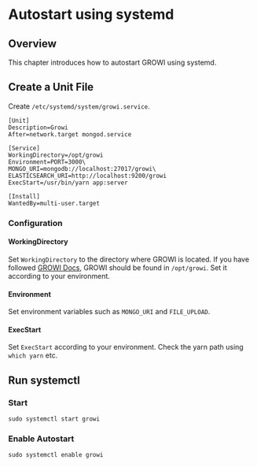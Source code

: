 # Autostart using systemd

## Overview

This chapter introduces how to autostart GROWI using systemd.

## Create a Unit File

Create `/etc/systemd/system/growi.service`.

```text
[Unit]
Description=Growi
After=network.target mongod.service

[Service]
WorkingDirectory=/opt/growi
Environment=PORT=3000\
MONGO_URI=mongodb://localhost:27017/growi\
ELASTICSEARCH_URI=http://localhost:9200/growi
ExecStart=/usr/bin/yarn app:server

[Install]
WantedBy=multi-user.target
```

### Configuration

#### WorkingDirectory

Set `WorkingDirectory` to the directory where GROWI is located. If you have followed [GROWI Docs](/en/admin-guide/getting-started/docker-compose.html), GROWI should be found in  `/opt/growi`. Set it according to your environment.


#### Environment

Set environment variables such as `MONGO_URI` and `FILE_UPLOAD`.

#### ExecStart

Set `ExecStart` according to your environment. Check the yarn path using `which yarn` etc.

## Run systemctl

### Start

```text
sudo systemctl start growi
```

### Enable Autostart

```text
sudo systemctl enable growi
```
